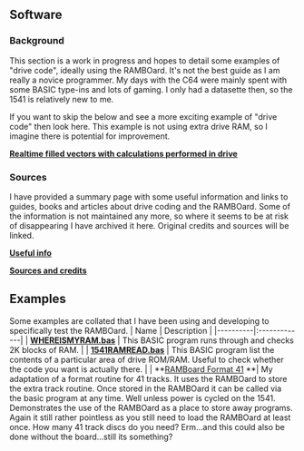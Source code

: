 ## Software

### Background

This section is a work in progress and hopes to detail some examples of "drive code", ideally using the RAMBOard. It's not the best guide as I am really a novice programmer. My days with the C64 were mainly spent with some BASIC type-ins and lots of gaming. I only had a datasette then, so the 1541 is relatively new to me.

If you want to skip the below and see a more exciting example of "drive code" then look here. This example is not using extra drive RAM, so I imagine there is potential for improvement. 

**[Realtime filled vectors with calculations performed in drive](https://codebase64.org/doku.php?id=base:drivecalc_vectors)**

### Sources

I have provided a summary page with some useful information and links to guides, books and articles about drive coding and the RAMBOard. Some of the information is not maintained any more, so where it seems to be at risk of disappearing I have archived it here. Original credits and sources will be linked.

**[Useful info](USEFULINFO.md)**

**[Sources and credits](https://github.com/Kayto/RAMBOard-2_C/tree/main/Sources)**

## Examples

Some examples are collated that I have been using and developing to specifically test the RAMBOard.
| Name  | Description |
|----------|:-------------|
| **[WHEREISMYRAM.bas](whereismyram.bas)** | This BASIC program runs through and checks 2K blocks of RAM. |
| **[1541RAMREAD.bas](1541RAMREAD.bas)** | This BASIC program list the contents of a particular area of drive ROM/RAM. Useful to check whether the code you want is actually there. |
| **[RAMBoard Format 41]() **| My adaptation of a format routine for 41 tracks. It uses the RAMBOard to store the extra track routine. Once stored in the RAMBOard it can be called via the basic program at any time. Well unless power is cycled on the 1541. Demonstrates the use of the RAMBOard as a place to store away programs. Again it still rather pointless as you still need to load the RAMBOard at least once. How many 41 track discs do you need? Erm...and this could also be done without the board...still its something?























 
